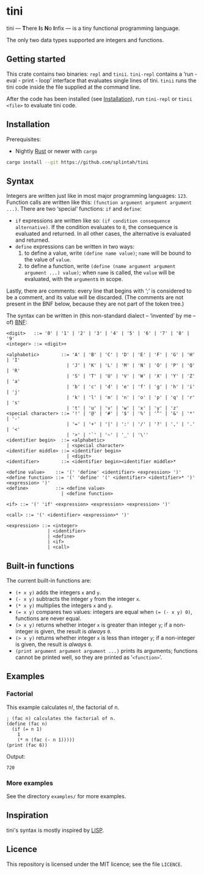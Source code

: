 # tini

tini — **T**here **I**s **N**o **I**nfix — is a tiny functional programming language.

The only two data types supported are integers and functions.

## Getting started

This crate contains two binaries: `repl` and `tinii`.
`tini-repl` contains a ‘run - eval - print - loop’ interface that evaluates single lines of
tini.
`tinii` runs the tini code inside the file supplied at the command line.

After the code has been installed (see [Installation]), run `tini-repl` or `tinii <file>` to
evaluate tini code.

## Installation

Prerequisites:

- Nightly [Rust] or newer with `cargo`

```bash
cargo install --git https://github.com/splintah/tini
```

## Syntax

Integers are written just like in most major programming languages: `123`.
Function calls are written like this: `(function argument argument argument ...)`.
There are two ‘special’ functions: `if` and `define`:

- `if` expressions are written like so: `(if condition consequence alternative)`.
  If the condition evaluates to `0`, the consequence is evaluated and returned.
  In all other cases, the alternative is evaluated and returned.
- `define` expressions can be written in two ways:
  1. to define a value, write `(define name value)`; `name` will be bound to the value of
  `value`.
  2. to define a function, write `(define (name argument argument argument ...) value)`; when
  `name` is called, the `value` will be evaluated, with the `argument`s in scope.

Lastly, there are comments: every line that begins with ‘;’ is considered to be a comment, and
its value will be discarded. (The comments are not present in the BNF below, because they are
not part of the token tree.)

The syntax can be written in (this non-standard dialect – ‘invented’ by me – of) [BNF]:

```plain
<digit>   ::= '0' | '1' | '2' | '3' | '4' | '5' | '6' | '7' | '8' | '9'
<integer> ::= <digit>+

<alphabetic>        ::= 'A' | 'B' | 'C' | 'D' | 'E' | 'F' | 'G' | 'H' | 'I'
                      | 'J' | 'K' | 'L' | 'M' | 'N' | 'O' | 'P' | 'Q' | 'R'
                      | 'S' | 'T' | 'U' | 'V' | 'W' | 'X' | 'Y' | 'Z' | 'a'
                      | 'b' | 'c' | 'd' | 'e' | 'f' | 'g' | 'h' | 'i' | 'j'
                      | 'k' | 'l' | 'm' | 'n' | 'o' | 'p' | 'q' | 'r' | 's'
                      | 't' | 'u' | 'v' | 'w' | 'x' | 'y' | 'z'
<special character> ::= '!' | '@' | '#' | '$' | '%' | '^' | '&' | '*' | '-'
                      | '=' | '+' | '|' | ':' | '/' | '?' | ',' | '.' | '<'
                      | '>' | '`' | '~' | '_' | '\''
<identifier begin>  ::= <alphabetic>
                      | <special character>
<identifier middle> ::= <identifier begin>
                      | <digit>
<identifier>        ::= <identifier begin><identifier middle>*

<define value>    ::= '(' 'define' <identifier> <expression> ')'
<define function> ::= '(' 'define' '(' <identifier> <identifier>* ')' <expression> ')'
<define>          ::= <define value>
                    | <define function>

<if> ::= '(' 'if' <expression> <expression> <expression> ')'

<call> ::= '(' <identifier> <expression>* ')'

<expression> ::= <integer>
               | <identifier>
               | <define>
               | <if>
               | <call>
```

## Built-in functions

The current built-in functions are:

- `(+ x y)` adds the integers `x` and `y`.
- `(- x y)` subtracts the integer `y` from the integer `x`.
- `(* x y)` multiplies the integers `x` and `y`.
- `(= x y)` compares two values: integers are equal when `(= (- x y) 0)`, functions are never equal.
- `(> x y)` returns whether integer `x` is greater than integer `y`; if a non-integer is given, the result is _always_ `0`.
- `(> x y)` returns whether integer `x` is less than integer `y`; if a non-integer is given, the result is _always_ `0`.
- `(print argument argument argument ...)` prints its arguments; functions cannot be printed well, so they are printed as ‘`<function>`’.

## Examples

### Factorial

This example calculates n!, the factorial of n.

```plain
; (fac n) calculates the factorial of n.
(define (fac n)
  (if (= n 1)
    1
    (* n (fac (- n 1)))))
(print (fac 6))
```

Output:

```plain
720
```

### More examples

See the directory `examples/` for more examples.

## Inspiration

tini's syntax is mostly inspired by [LISP].

## Licence

This repository is licensed under the MIT licence; see the file `LICENCE`.

[Installation]: #installation
[Rust]: https://rust-lang.org
[BNF]: https://en.wikipedia.org/wiki/Backus%E2%80%93Naur_form
[LISP]: https://en.wikipedia.org/wiki/Lisp_(programming_language)
